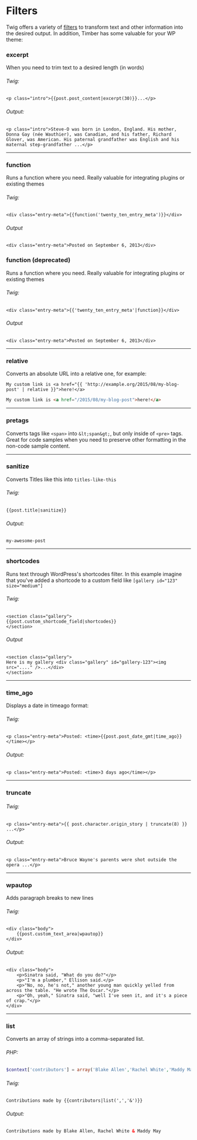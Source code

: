 # Filters

Twig offers a variety of [filters](http://twig.sensiolabs.org/doc/filters/index.html) to transform text and other information into the desired output. In addition, Timber has some valuable for your WP theme:

### excerpt
When you need to trim text to a desired length (in words)

###### Twig:
```
<p class="intro">{{post.post_content|excerpt(30)}}...</p>
```

###### Output:
```
<p class="intro">Steve-O was born in London, England. His mother, Donna Gay (née Wauthier), was Canadian, and his father, Richard Glover, was American. His paternal grandfather was English and his maternal step-grandfather ...</p>
```

* * *

### function
Runs a function where you need. Really valuable for integrating plugins or existing themes

###### Twig:
```
<div class="entry-meta">{{function('twenty_ten_entry_meta')}}</div>
```

###### Output
```
<div class="entry-meta">Posted on September 6, 2013</div>
```


### function (deprecated)
Runs a function where you need. Really valuable for integrating plugins or existing themes

###### Twig:
```
<div class="entry-meta">{{'twenty_ten_entry_meta'|function}}</div>
```

###### Output
```
<div class="entry-meta">Posted on September 6, 2013</div>
```




* * *

### relative
Converts an absolute URL into a relative one, for example:

```twig
My custom link is <a href="{{ 'http://example.org/2015/08/my-blog-post' | relative }}">here!</a>
```
```html
My custom link is <a href="/2015/08/my-blog-post">here!</a>
```

* * *

### pretags
Converts tags like `<span>` into `&lt;span&gt;`, but only inside of `<pre>` tags. Great for code samples when you need to preserve other formatting in the non-code sample content.

* * *

### sanitize

Converts Titles like this into `titles-like-this`

###### Twig:
```
{{post.title|sanitize}}
```

###### Output:
```
my-awesome-post
```

* * *

### shortcodes

Runs text through WordPress's shortcodes filter. In this example imagine that you've added a shortcode to a custom field like `[gallery id="123" size="medium"]`

###### Twig:
```
<section class="gallery">
{{post.custom_shortcode_field|shortcodes}}
</section>
```

###### Output
```
<section class="gallery">
Here is my gallery <div class="gallery" id="gallery-123"><img src="...." />...</div>
</section>
```

* * *

### time_ago

Displays a date in timeago format:

###### Twig:

```
<p class="entry-meta">Posted: <time>{{post.post_date_gmt|time_ago}}</time></p>
```

###### Output:

```
<p class="entry-meta">Posted: <time>3 days ago</time></p>
```

* * *

### truncate

###### Twig:

```twig
<p class="entry-meta">{{ post.character.origin_story | truncate(8) }} ...</p>
```

###### Output:

```twig
<p class="entry-meta">Bruce Wayne's parents were shot outside the opera ...</p>
```


* * *

### wpautop
Adds paragraph breaks to new lines

###### Twig:
```twig
<div class="body">
	{{post.custom_text_area|wpautop}}
</div>
```

###### Output:
```
<div class="body">
	<p>Sinatra said, "What do you do?"</p>
	<p>"I'm a plumber," Ellison said.</p>
	<p>"No, no, he's not," another young man quickly yelled from across the table. "He wrote The Oscar."</p>
	<p>"Oh, yeah," Sinatra said, "well I've seen it, and it's a piece of crap."</p>
</div>
```

* * *

### list
Converts an array of strings into a comma-separated list.

###### PHP:
```php
$context['contributors'] = array('Blake Allen','Rachel White','Maddy May');
```

###### Twig:
```twig
Contributions made by {{contributors|list(',','&')}}
```

###### Output:
```html
Contributions made by Blake Allen, Rachel White & Maddy May
```
